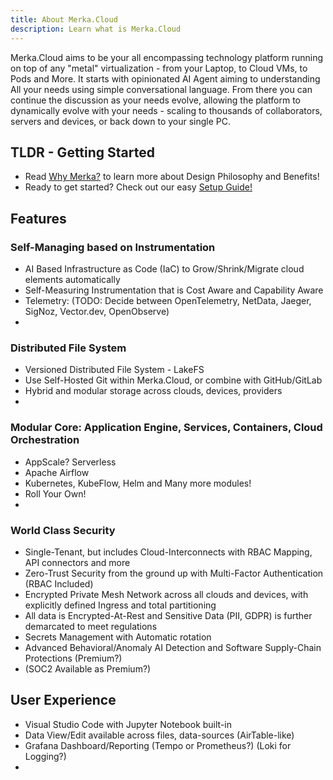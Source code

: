 ```yaml
---
title: About Merka.Cloud
description: Learn what is Merka.Cloud
---
```


Merka.Cloud aims to be your all encompassing technology platform running on top of any "metal" virtualization - from your Laptop, to Cloud VMs, to Pods and More. It starts with opinionated AI Agent aiming to understanding All your needs using simple conversational language. From there you can continue the discussion as your needs evolve, allowing the platform to dynamically evolve with your needs - scaling to thousands of collaborators, servers and devices, or back down to your single PC.

## TLDR - Getting Started

- Read [Why Merka?](/guides/why_merka) to learn more about Design Philosophy and Benefits!
- Ready to get started? Check out our easy [Setup Guide!](/guides/setup)

## Features

### Self-Managing based on Instrumentation

- AI Based Infrastructure as Code (IaC) to Grow/Shrink/Migrate cloud elements automatically
- Self-Measuring Instrumentation that is Cost Aware and Capability Aware
- Telemetry: (TODO: Decide between OpenTelemetry, NetData, Jaeger, SigNoz, Vector.dev, OpenObserve)
- 

### Distributed File System

- Versioned Distributed File System - LakeFS
- Use Self-Hosted Git within Merka.Cloud, or combine with GitHub/GitLab 
- Hybrid and modular storage across clouds, devices, providers 
- 

### Modular Core: Application Engine, Services, Containers, Cloud Orchestration

- AppScale? Serverless
- Apache Airflow
- Kubernetes, KubeFlow, Helm and Many more modules!
- Roll Your Own!
- 

### World Class Security

- Single-Tenant, but includes Cloud-Interconnects with RBAC Mapping, API connectors and more
- Zero-Trust Security from the ground up with Multi-Factor Authentication (RBAC Included)
- Encrypted Private Mesh Network across all clouds and devices, with explicitly defined Ingress and total partitioning
- All data is Encrypted-At-Rest and Sensitive Data (PII, GDPR) is further demarcated to meet regulations 
- Secrets Management with Automatic rotation
- Advanced Behavioral/Anomaly AI Detection and Software Supply-Chain Protections (Premium?)
- (SOC2 Available as Premium?)

## User Experience

- Visual Studio Code with Jupyter Notebook built-in
- Data View/Edit available across files, data-sources (AirTable-like)
- Grafana Dashboard/Reporting (Tempo or Prometheus?) (Loki for Logging?)
- 
